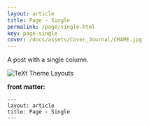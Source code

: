 ```yaml
---
layout: article
title: Page - Single
permalink: /page/single.html
key: page-single
cover: /docs/assets/Cover_Journal/CMAME.jpg
---
```


A post with a single column.

<!--more-->

![TeXt Theme Layouts](https://raw.githubusercontent.com/kitian616/jekyll-TeXt-theme/master/screenshots/TeXt-layouts.png)

**front matter:**

    ---
    layout: article
    title: Page - Single
    ---
